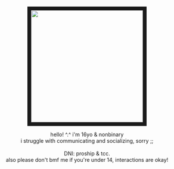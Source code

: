<p align="center">
<img src="https://files.catbox.moe/hjjorr.gif" width="300" height="300" border="10"/>
</p>
<p align="center">
hello! ^.^ i'm 16yo & nonbinary
<br>
i struggle with communicating and socializing, sorry ;;
<br>
<br>
DNI: proship & tcc.
<br>
also please don't bmf me if you're under 14, interactions are okay!
</p>
